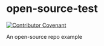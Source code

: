 # open-source-test

[![Contributor Covenant](https://img.shields.io/badge/Contributor%20Covenant-2.1-4baaaa.svg)](code_of_conduct.md)

An open-source repo example
